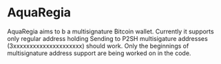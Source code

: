 AquaRegia
=========

AquaRegia aims to b a multisignature Bitcoin wallet. Currently it supports only
 regular address holding Sending to P2SH multisigature addresses 
(3xxxxxxxxxxxxxxxxxxxxx) should work. Only the beginnings of multisignature 
address support are being worked on in the code.
